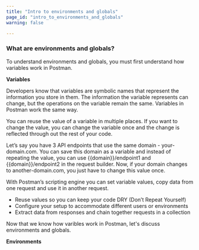 ```yaml
---
title: "Intro to environments and globals"
page_id: "intro_to_environments_and_globals"
warning: false

---
```


### What are environments and globals?

To understand environments and globals, you must first understand how variables work in Postman.

**Variables**

Developers know that variables are symbolic names that represent the information you store in them. The information the variable represents can change, but the operations on the variable remain the same. Variables in Postman work the same way. 

You can reuse the value of a variable in multiple places. If you want to change the value, you can change the variable once  and the change is reflected through out the rest of your code.

Let’s say you have 3 API endpoints that use the same domain - your-domain.com. You can save this domain as a variable and instead of repeating the value, you can use {{domain}}/endpoint1 and {{domain}}/endpoint2 in the request builder. Now, if your domain changes to another-domain.com, you just have to change this value once. 

With Postman’s scripting engine you can set variable values, copy data from one request and use it in another request.

* Reuse values so you can keep your code DRY (Don’t Repeat Yourself)
* Configure your setup to accommodate different users or environments
* Extract data from responses and chain together requests in a collection

Now that we know how varibles work in Postman, let's discuss environments and globals.

**Environments**
